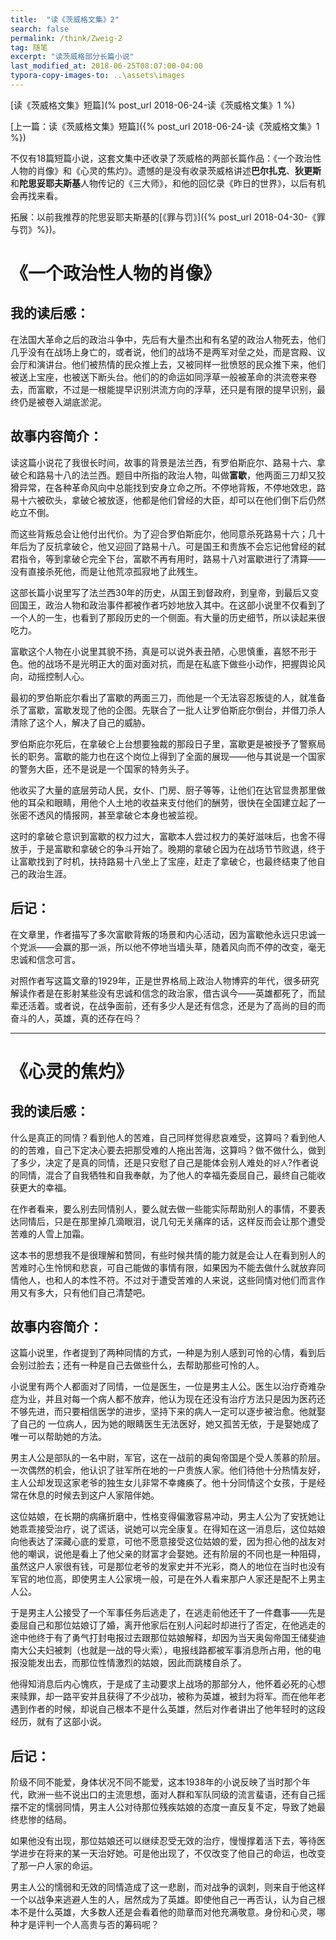 ```yaml
---
title:  "读《茨威格文集》2"
search: false
permalink: /think/Zweig-2
tag: 随笔
excerpt: "读茨威格部分长篇小说"
last_modified_at: 2018-06-25T08:07:00-04:00
typora-copy-images-to: ..\assets\images
---
```


[读《茨威格文集》短篇](% post_url  2018-06-24-读《茨威格文集》1 %)

[上一篇：读《茨威格文集》短篇]({% post_url  2018-06-24-读《茨威格文集》1 %})

不仅有18篇短篇小说，这套文集中还收录了茨威格的两部长篇作品：《一个政治性人物的肖像》和《心灵的焦灼》。遗憾的是没有收录茨威格讲述**巴尔扎克**、**狄更斯**和**陀思妥耶夫斯基**人物传记的《三大师》，和他的回忆录《昨日的世界》，以后有机会再找来看。

拓展：以前我推荐的陀思妥耶夫斯基的[《罪与罚》]({% post_url  2018-04-30-《罪与罚》%})。

# 《一个政治性人物的肖像》

## 我的读后感：

在法国大革命之后的政治斗争中，先后有大量杰出和有名望的政治人物死去，他们几乎没有在战场上身亡的，或者说，他们的战场不是两军对垒之处，而是宫殿、议会厅和演讲台。他们被热情的民众推上去，又被同样一批愤怒的民众推下来，他们被送上宝座，也被送下断头台。他们的的命运如同浮草一般被革命的洪流卷来卷去，而富歇，不过是一根能提早识别洪流方向的浮草，还只是有限的提早识别，最终仍是被卷入湖底淤泥。

## 故事内容简介：

读这篇小说花了我很长时间，故事的背景是法兰西，有罗伯斯庇尔、路易十六、拿破仑和路易十八的法兰西。题目中所指的政治人物，叫做**富歇**，他两面三刀却又狡猾异常，在各种革命风向中总能找到安身立命之所。不停地背叛，不停地效忠，路易十六被砍头，拿破仑被放逐，他都是他们曾经的大臣，却可以在他们倒下后仍然屹立不倒。

而这些背叛总会让他付出代价。为了迎合罗伯斯庇尔，他同意杀死路易十六；几十年后为了反抗拿破仑，他又迎回了路易十八。可是国王和贵族不会忘记他曾经的弑君指令，等到拿破仑完全下台，富歇不再有用时，路易十八对富歇进行了清算——没有直接杀死他，而是让他荒凉孤寂地了此残生。

这部长篇小说里写了法兰西30年的历史，从国王到督政府，到皇帝，到最后又变回国王，政治人物和政治事件都被作者巧妙地放入其中。在这部小说里不仅看到了一个人的一生，也看到了那段历史的一个侧面。有大量的历史细节，所以读起来很吃力。

富歇这个人物在小说里其貌不扬，真是可以说外表丑陋，心思慎重，喜怒不形于色。他的战场不是光明正大的面对面对抗，而是在私底下做些小动作，把握舆论风向，动摇控制人心。

最初的罗伯斯庇尔看出了富歇的两面三刀，而他是一个无法容忍叛徒的人，就准备杀了富歇，富歇发现了他的企图。先联合了一批人让罗伯斯庇尔倒台，并借刀杀人清除了这个人，解决了自己的威胁。

罗伯斯庇尔死后，在拿破仑上台想要独裁的那段日子里，富歇更是被授予了警察局长的职务。富歇的能力也在这个岗位上得到了全面的展现——他与其说是一个国家的警务大臣，还不是说是一个国家的特务头子。

他收买了大量的底层劳动人民，女仆、门房、厨子等等，让他们在达官显贵那里做他的耳朵和眼睛，用他个人土地的收益来支付他们的酬劳，很快在全国建立起了一张密不透风的情报网，甚至拿破仑本身也被监视。

这时的拿破仑意识到富歇的权力过大，富歇本人尝过权力的美好滋味后，也舍不得放手，于是富歇和拿破仑的争斗开始了。晚期的拿破仑因为在战场节节败退，终于让富歇找到了时机，扶持路易十八坐上了宝座，赶走了拿破仑，也最终结束了他自己的政治生涯。

## 后记：

在文章里，作者描写了多次富歇背叛的场景和内心活动，因为富歇他永远只忠诚一个党派——会赢的那一派，所以他不停地当墙头草，随着风向而不停的改变，毫无忠诚和信念可言。

对照作者写这篇文章的1929年，正是世界格局上政治人物博弈的年代，很多研究解读作者是在影射某些没有忠诚和信念的政治家，借古讽今——英雄都死了，而鼠辈还活着。或者说，在战争面前，还有多少人是还有信念，还是为了高尚的目的而奋斗的人，英雄，真的还存在吗？

---



# 《心灵的焦灼》

## 我的读后感：

什么是真正的同情？看到他人的苦难，自己同样觉得悲哀难受，这算吗？看到他人的的苦难，自己下定决心要去把那受难的人拖出苦海，这算吗？做不做什么，做到了多少，决定了是真的同情，还是只安慰了自己是能体会别人难处的`好人`?作者说的同情，混合了自我牺牲和自我奉献，为了他人的幸福先委屈自己，最终自己能收获更大的幸福。

在作者看来，要么别去同情别人，要么就去做一些能实际帮助别人的事情，不要表达同情后，只是在那里掉几滴眼泪，说几句无关痛痒的话，这样反而会让那个遭受苦难的人雪上加霜。

这本书的思想我不是很理解和赞同，有些时候共情的能力就是会让人在看到别人的苦难时心生怜悯和悲哀，可自己能做的事情有限，如果因为不能去做什么就放弃同情他人，也和人的本性不符。不过对于遭受苦难的人来说，这些同情对他们而言作用又有多大，只有他们自己清楚吧。

## 故事内容简介：

这篇小说里，作者提到了两种同情的方式，一种是为别人感到可怜的心情，看到后会别过脸去；还有一种是自己去做些什么，去帮助那些可怜的人。

小说里有两个人都面对了同情，一位是医生，一位是男主人公。医生以治疗奇难杂症为业，并且对每一个病人都不放弃，他认为现在还没有治疗方法只是因为医药还不够先进，而只要相信医学的进步，坚持下来的病人一定可以逐步被治愈。他就娶了自己的 一位病人，因为她的眼睛医生无法医好，她又孤苦无依，于是娶她成了唯一可以帮助她的方法。

男主人公是部队的一名中尉，军官，这在一战前的奥匈帝国是个受人羡慕的阶层。一次偶然的机会，他认识了驻军所在地的一户贵族人家。他们待他十分热情友好，主人公却发现这家老爷的独生女儿非常不幸瘫痪了。他十分同情这个女孩，于是经常在休息的时候去到这户人家陪伴她。

这位姑娘，在长期的病痛折磨中，性格变得偏激容易冲动，男主人公为了安抚她让她乖乖接受治疗，说了谎话，说她可以完全康复。在得知在这一消息后，这位姑娘向他表达了深藏心底的爱意，可他不愿意接受这位姑娘的爱，因为担心他的战友对他的嘲讽，说他是看上了他父亲的财富才会娶她。还有阶层的不同也是一种阻碍，虽然这户人家很有钱，可是那位老爷的发家史并不光彩，商人的地位在当时也没有军官的地位高，即使男主人公家境一般，可是在外人看来那户人家还是配不上男主人公。

于是男主人公接受了一个军事任务后逃走了，在逃走前他还干了一件蠢事——先是委屈自己和那位姑娘订了婚，离开他家后在别人问起时却进行了否定，在他逃走的途中他终于有了勇气打封电报过去跟那位姑娘解释，却因为当天奥匈帝国王储斐迪南大公夫妇被刺（也就是一战的导火索），电报线路都被军事消息所占用，他的电报没能发出去，而那位性情激烈的姑娘，因此而跳楼自杀了。

他得知消息后内心愧疚，于是成了主动要求上战场的那部分人，他怀着必死的心想来赎罪，却一路平安并且获得了不少战功，被称为英雄，被封为将军。而在他年老遇到作者的时候，却说自己根本不是什么英雄，然后对作者讲出了他年轻时的这段经历，就有了这部小说。

## 后记：

阶级不同不能爱，身体状况不同不能爱，这本1938年的小说反映了当时那个年代，欧洲一些不说出口的主流思想，面对人群和军队同级的流言蜚语，还有自己摇摆不定的懦弱同情，男主人公对待那位残疾姑娘的态度一直反复不定，导致了她最终悲惨的结局。

如果他没有出现，那位姑娘还可以继续忍受无效的治疗，慢慢撑着活下去，等待医学进步在将来的某一天治好她。可是他出现了，不仅改变了他自己的命运，也改变了那一户人家的命运。

男主人公的懦弱和无效的同情造成了这一悲剧，而对战争的讽刺，则来自于他这样一个以战争来逃避人生的人，居然成为了英雄。即使他自己一再否认，认为自己根本不是什么英雄，大多数人还是会看着他的勋章而对他充满敬意。身份和心灵，哪种才是评判一个人高贵与否的筹码呢？



